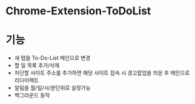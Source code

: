 # Chrome-Extension-ToDoList

# 기능

- 새 탭을 To-Do-List 메인으로 변경
- 할 일 목록 추가/삭제
- 차단할 사이트 주소를 추가하면 해당 사이트 접속 시 경고팝업을 띄운 후 메인으로 리다이렉트
- 알림을 월/일/시/분단위로 설정가능
- 백그라운드 동작
